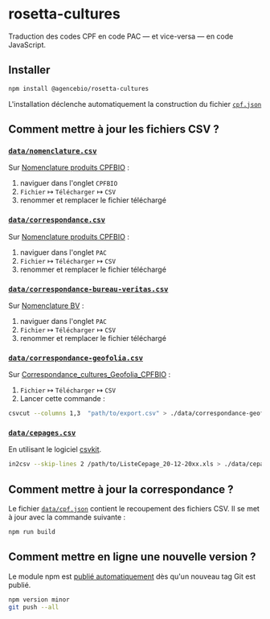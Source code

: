 # rosetta-cultures

Traduction des codes CPF en code PAC — et vice-versa — en code JavaScript.

## Installer

```sh
npm install @agencebio/rosetta-cultures
```

L'installation déclenche automatiquement la construction du fichier [`cpf.json`](#comment-mettre-à-jour-la-correspondance)

## Comment mettre à jour les fichiers CSV ?

### [`data/nomenclature.csv`](data/nomenclature.csv)

Sur [Nomenclature produits CPFBIO][nomenclature-cpf] :
1. naviguer dans l'onglet `CPFBIO`
2. `Fichier` ↦ `Télécharger` ↦ `CSV`
3. renommer et remplacer le fichier téléchargé

### [`data/correspondance.csv`](data/correspondance.csv)

Sur [Nomenclature produits CPFBIO][nomenclature-cpf] :
1. naviguer dans l'onglet `PAC`
2. `Fichier` ↦ `Télécharger` ↦ `CSV`
3. renommer et remplacer le fichier téléchargé

### [`data/correspondance-bureau-veritas.csv`](data/correspondance-bureau-veritas.csv)

Sur [Nomenclature BV][correspondance-bv] :
1. naviguer dans l'onglet `PAC`
2. `Fichier` ↦ `Télécharger` ↦ `CSV`
3. renommer et remplacer le fichier téléchargé

### [`data/correspondance-geofolia.csv`](data/correspondance-geofolia.csv)

Sur [Correspondance_cultures_Geofolia_CPFBIO][correspondance-geofolia] :
1. `Fichier` ↦ `Télécharger` ↦ `CSV`
2. Lancer cette commande :

```sh
csvcut --columns 1,3  "path/to/export.csv" > ./data/correspondance-geofolia.csv
```

### [`data/cepages.csv`](data/cepages.cssv)

En utilisant le logiciel [csvkit](https://csvkit.readthedocs.io/).

```sh
in2csv --skip-lines 2 /path/to/ListeCepage_20-12-20xx.xls > ./data/cepages.csv
```

## Comment mettre à jour la correspondance ?

Le fichier [`data/cpf.json`](data/cpf.json) contient le recoupement des fichiers CSV. Il se met à jour avec la commande suivante :

```sh
npm run build
```

## Comment mettre en ligne une nouvelle version ?

Le module npm est [publié automatiquement][action] dès qu'un nouveau tag Git est publié.

```sh
npm version minor
git push --all
```

[nomenclature-cpf]: https://docs.google.com/spreadsheets/d/1q_AS0MNpAXBWrZX_bbKJ6-5oP2wi5N6o/edit
[correspondance-bv]: https://docs.google.com/spreadsheets/d/1xP3OTG_1MTWl6zEfgi080_xB3l8UyVnC/edit
[correspondance-geofolia]: https://docs.google.com/spreadsheets/d/1JmRbpCDdaLLJS42umATLhVd8GRZ3XSto-ycGLGL9AY8/edit#gid=0
[action]: .github/workflows/npm-publish.yml

